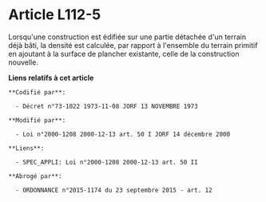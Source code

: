 # Article L112-5

Lorsqu'une construction est édifiée sur une partie détachée d'un terrain déjà bâti, la densité est calculée, par rapport à
l'ensemble du terrain primitif en ajoutant à la surface de plancher existante, celle de la construction nouvelle.

**Liens relatifs à cet article**

	**Codifié par**:

	  - Décret n°73-1022 1973-11-08 JORF 13 NOVEMBRE 1973

	**Modifié par**:

	  - Loi n°2000-1208 2000-12-13 art. 50 I JORF 14 décembre 2000

	**Liens**:

	  - SPEC_APPLI: Loi n°2000-1208 2000-12-13 art. 50 II

	**Abrogé par**:

	  - ORDONNANCE n°2015-1174 du 23 septembre 2015 - art. 12

